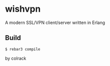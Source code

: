wishvpn
=====

A modern SSL/VPN client/server written in Erlang

Build
-----

    $ rebar3 compile

by colrack

